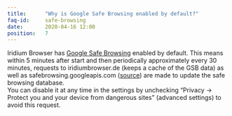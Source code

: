 ```yaml
---
title:		"Why is Google Safe Browsing enabled by default?"
faq-id:		safe-browsing
date:		2020-04-16 12:00
position:	7
---
```

Iridium Browser has [Google Safe Browsing](http://blog.chromium.org/2012/01/all-about-safe-browsing.html) enabled by 
default. This means within 5 minutes after start and then periodically approximately every 30 minutes, requests to 
iridiumbrowser.de (keeps a cache of the GSB data) as well as safebrowsing.googleapis.com ([source](https://github.com/iridium-browser/tracker/issues/131#issuecomment-394428596)) 
are made to update the safe browsing database.   
You can disable it at any time in the settings by unchecking “Privacy -> Protect you and your device from dangerous 
sites” (advanced settings) to avoid this request.
